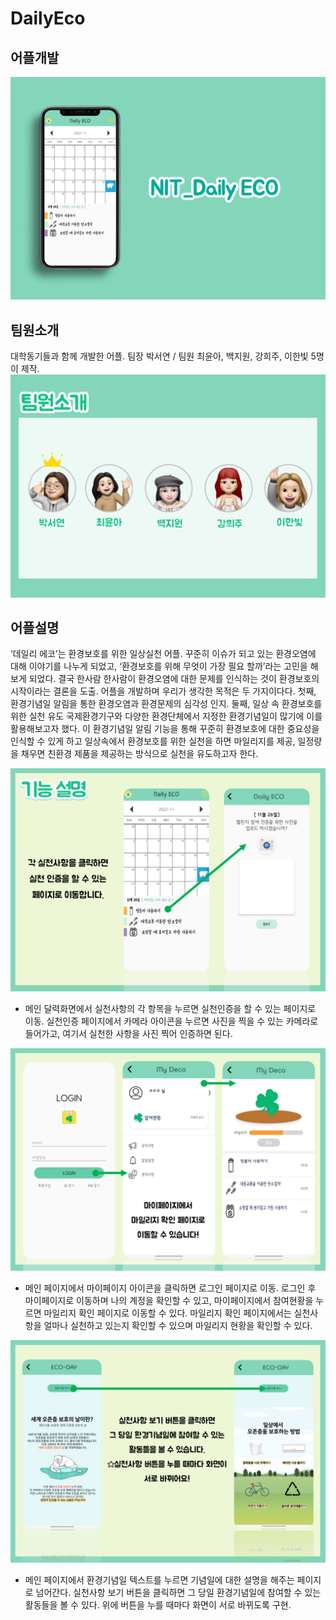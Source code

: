 # DailyEco

## 어플개발
<img width="" height="" src="./img/슬라이드1.PNG"></img>

## 팀원소개
대학동기들과 함께 개발한 어플.
팀장 박서연 / 팀원 최윤아, 백지원, 강희주, 이한빛 5명이 제작.
<img width="" height="" src="./img/슬라이드3.PNG"></img>


## 어플설명
‘데일리 에코’는 환경보호를 위한 일상실천 어플.
꾸준히 이슈가 되고 있는 환경오염에 대해 이야기를 나누게 되었고, ‘환경보호를 위해 무엇이 가장 필요 할까’라는 고민을 해보게 되었다. 
결국 한사람 한사람이 환경오염에 대한 문제를 인식하는 것이 환경보호의 시작이라는 결론을 도출. 
어플을 개발하며 우리가 생각한 목적은 두 가지이다다.
첫째, 환경기념일 알림을 통한 환경오염과 환경문제의 심각성 인지.
둘째, 일상 속 환경보호를 위한 실천 유도
국제환경기구와 다양한 환경단체에서 지정한 환경기념일이 많기에 이를 활용해보고자 했다. 
이 환경기념일 알림 기능을 통해 꾸준히 환경보호에 대한 중요성을 인식할 수 있게 하고
일상속에서 환경보호를 위한 실천을 하면 마일리지를 제공, 일정량을 채우면 친환경 제품을 제공하는 방식으로 실천을 유도하고자 한다.

<img width="" height="" src="./img/슬라이드7.PNG"></img>
- 메인 달력화면에서 실천사항의 각 항목을 누르면 실천인증을 할 수 있는 페이지로 이동. 실천인증 페이지에서 카메라 아이콘을 누르면 사진을 찍을 수 있는 카메라로 들어가고, 여기서 실천한 사항을 사진 찍어 인증하면 된다.

<img width="" height="" src="./img/슬라이드8.PNG"></img>
- 메인 페이지에서 마이페이지 아이콘을 클릭하면 로그인 페이지로 이동. 로그인 후 마이페이지로 이동하며 나의 계정을 확인할 수 있고, 마이페이지에서 참여현황을 누르면 마일리지 확인 페이지로 이동할 수 있다. 마일리지 확인 페이지에서는 실천사항을 얼마나 실천하고 있는지 확인할 수 있으며 마일리지 현황을 확인할 수 있다.

<img width="" height="" src="./img/슬라이드9.PNG"></img>
- 메인 페이지에서 환경기념일 텍스트를 누르면 기념일에 대한 설명을 해주는 페이지로 넘어간다. 실천사항 보기 버튼을 클릭하면 그 당일 환경기념일에 참여할 수 있는 활동들을 볼 수 있다. 위에 버튼을 누를 때마다 화면이 서로 바뀌도록 구현.
